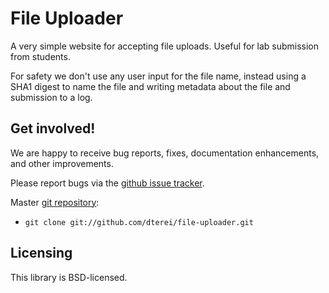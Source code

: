 # File Uploader

A very simple website for accepting file uploads. Useful for lab
submission from students.

For safety we don't use any user input for the file name, instead
using a SHA1 digest to name the file and writing metadata about the
file and submission to a log.

## Get involved!

We are happy to receive bug reports, fixes, documentation
enhancements, and other improvements.

Please report bugs via the
[github issue tracker](http://github.com/dterei/file-uploader/issues).

Master [git repository](http://github.com/dterei/file-uploader):

* `git clone git://github.com/dterei/file-uploader.git`

## Licensing

This library is BSD-licensed.

